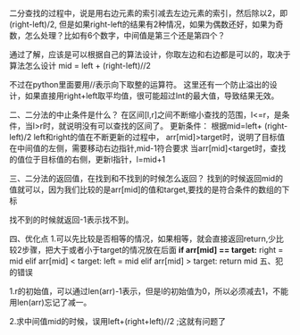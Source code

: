 二分查找的过程中，说是用右边元素的索引减去左边元素的索引，然后除以2，即(right-left)/2,
但是如果right-left的结果有2种情况，如果为偶数还好，如果为奇数，怎么处理？比如有6个数字，中间值是第三个还是第四个？

通过了解，应该是可以根据自己的算法设计，你取左边和右边都是可以的，取决于算法怎么设计
mid = left + (right-left)//2

不过在python里面要用//表示向下取整的运算符。
这里还有一个防止溢出的设计，如果直接用right+left取平均值，很可能超过Int的最大值，导致结果无效。

二、二分法的中止条件是什么？
在区间[l,r]之间不断缩小查找的范围，l<=r，是条件，当l>r时，就说明没有可以查找的区间了。
更新条件：
根据mid=left+ (right-left)/2
left和right的值在不断更新的过程中，
arr[mid]>target时，说明了目标值在中间值的左侧，需要移动右边指针,mid-1符合要求
当arr[mid]<target时，查找的值位于目标值的右侧，更新l指针，l=mid+1

三、二分法的返回值，在找到和不找到的时候怎么返回？
找到的时候返回mid的值就可以，因为我们比较的是arr[mid]的值和target,要找的是符合条件的数组的下标

找不到的时候就返回-1表示找不到。

四、优化点
1.可以先比较是否相等的情况，如果相等，就会直接返回return,少比较2步骤，把大于或者小于target的情况放在后面
        **if arr[mid] == target:**
            right = mid
        elif arr[mid] < target:
            left = mid
        elif arr[mid] > target:
            return mid
五、犯的错误

1.r的初始值，可以通过len(arr)-1表示，但是l的初始值为0，所以必须减去1，不能用len(arr)忘记了减一。

2.求中间值mid的时候，误用left+(right+left)//2 ;这就有问题了

